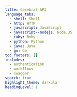 ```yaml
---
title: Cerebral API
language_tabs:
  - shell: Shell
  - http: HTTP
  - javascript: JavaScript
  - javascript--nodejs: Node.JS
  - ruby: Ruby
  - python: Python
  - java: Java
  - go: Go
toc_footers: []
includes:
  - authentication
  - workflows
  - swagger
search: true
highlight_theme: darkula
headingLevel: 1
---
```


